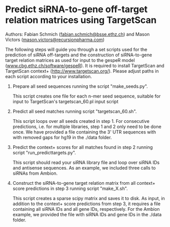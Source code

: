 # Predict siRNA-to-gene off-target relation matrices using TargetScan

Authors: Fabian Schmich (fabian.schmich@bsse.ethz.ch) and Mason Victors (mason.victors@recursionpharma.com)

The following steps will guide you through a set scripts used for the prediction of siRNA off-targets and the construction of siRNA-to-gene target relation matrices as used for input to the gespeR model (www.cbg.ethz.ch/software/gespeR). It is required to install TargetScan and TargetScan context+ (http://www.targetscan.org/). Please adjust paths in each script according to your installation.

1. Prepare all seed sequences running the script "make_seeds.py".

   This script creates one file for each n-mer seed sequence, suitable for input to TargetScan's targetscan_60.pl input script

2. Predict all seed matches running script "targetscan_60.sh".

   This script loops over all seeds created in step 1. For consecutive predictions, i.e. for multiple libraries, step 1 and 2 only need to be done once. We have provided a file containing the 3' UTR sequences with with removed gaps for hg19 in the ./data folder.

3. Predict the context+ scores for all matches found in step 2 running script "run_predicttargets.py".

   This script should read your siRNA library file and loop over siRNA IDs and antisense sequences. As an example, we included three calls to siRNAs from Ambion.

4. Construct the siRNA-to-gene target relation matrix from all context+ score predictions in step 3 running script "make_X.sh".

   This script creates a sparse scipy matrix and saves it to disk. As input, in addition to the context+ score predictions from step 3, it requires a file containing all siRNA IDs and all gene IDs, respectively. For the Ambion example, we provided the file with siRNA IDs and gene IDs in the ./data folder.
